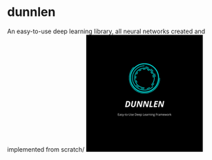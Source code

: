# dunnlen
An easy-to-use deep learning library, all neural networks created and implemented from scratch/
![logo](logo.png?raw=True)
